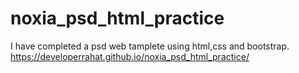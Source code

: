 # noxia_psd_html_practice
I have completed a psd web tamplete using html,css and bootstrap.
 https://developerrahat.github.io/noxia_psd_html_practice/
